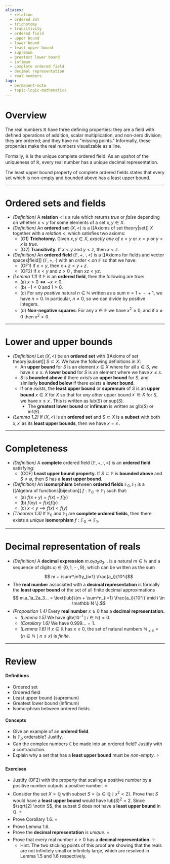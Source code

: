 ```yaml
---
aliases:
  - relation
  - ordered set
  - trichotomy
  - transitivity
  - ordered field
  - upper bound
  - lower bound
  - least upper bound
  - supremum
  - greatest lower bound
  - infimum
  - complete ordered field
  - decimal representation
  - real numbers
tags:
  - permanent-note
  - topic-logic-mathematics
---
```

# Overview

The real numbers $\mathbb R$ have three defining properties: they are a field with defined operations of addition, scalar multiplication, and non-zero division; they are ordered; and they have no "missing points." Informally, these properties make the real numbers visualizable as a line. 

Formally, $\mathbb R$  is the unique complete ordered field. As an upshot of the uniqueness of $\mathbb R$, every real number has a unique decimal representation.

The least upper bound property of complete ordered fields states that every set which is non-empty and bounded above has a least upper bound.

---

# Ordered sets and fields

- *(Definition)* A **relation** $<$ is a rule which returns *true* or *false* depending on whether $x < y$ for some elements of a set $x,y \in X$.
- *(Definition)* An **ordered set** $(X, <)$ is a [[Axioms of set theory|set]] $X$ together with a *relation* $<$, which satisfies two axioms:
	- (O1) **Trichotomy.** Given $x,y \in X$, *exactly one of* $x < y$ or $x = y$ or $y < x$ is *true*.
	- (O2) **Transitivity.** If $x < y$ and $y <z$, then $x < z$.
- *(Definition)* An **ordered field** $(\mathbb F, + , \cdot, <)$ is a [[Axioms for fields and vector spaces|field]] $(\mathbb F, + , \cdot)$ with an *order* $<$ *on* $\mathbb F$ so that we have:
	- (OF1) If $x < y$, then $x + z < y + z$.
	- (OF2) If $x<y$ and $z > 0$ , then $xz < yz$.
- *(Lemma 1.1)* If $\mathbb F$ is an **ordered field**, then the following are true:
	- (a) $x > 0 \iff -x < 0$.
	- (b) $-1 < 0$ and $1 > 0$.
	- (c) For any *positive* natural $n \in \mathbb N$ written as a sum $n = 1 + \cdots + 1$, we have $n > 0$. In particular, $n \neq 0$, so we can divide by positive integers.
	- (d) **Non-negative squares**. For any $x \in \mathbb F$ we have $x^2 \geq 0$, and if $x \neq 0$ then $x^2 > 0$.

---
# Lower and upper bounds

- *(Definition)* Let $(X, <)$ be an **ordered set** with [[Axioms of set theory|subset]] $S \subset X$. We have the following definitions in $X$:
	- An **upper bound** for $S$ is an element $x \in X$ where for all $s \in S$, we have $s \leq x$. A **lower bound** for $S$ is an element where we have $x \leq s$.
	- $S$ is **bounded above** if there *exists* an **upper bound** for $S$, and similarly **bounded below** if there exists a **lower bound**.
	- If one *exists*, the **least upper bound** or **supremum** of $S$ is an **upper bound** $x \in X$ for $X$ so that for *any other* upper bound $x^\prime \in X$ for $S$, we have $x \leq x^\prime$. This is written as $\text{lub}(S)$ or $\text{sup}(S)$.
		- The **greatest lower bound** or **infimum** is written as $\text{glb}(S)$ or $\text{inf}(S)$.
- *(Lemma 1.2)* If $(X,<)$ is an **ordered set** and $S \subset X$ is a **subset** with both $x, x^\prime$ as its **least upper bounds**, then we have $x = x^\prime$.

---
# Completeness

- *(Definition)* A **complete** ordered field $(\mathbb F, + , \cdot, <)$ is an **ordered field** satisfying:
	- (COF) **Least upper bound property.** If $S \subset \mathbb F$ is **bounded above** and $S \neq \emptyset$, then $S$ has a **least upper bound**.
- *(Definition)* An **isomorphism** between **ordered fields** $\mathbb F_0, \mathbb F_1$ is a [[Algebra of functions|bijection]] $f : \mathbb F_0 \to \mathbb F_1$ such that:
	- (a) $f(x + y) = f(x) + f(y)$
	- (b) $f(xy) = f(x)f(y)$
	- (c) $x<y \implies f(x) < f(y)$
- *(Theorem 1.3)* If $\mathbb F_0$ and $\mathbb F_1$ are **complete ordered fields**, then there exists a *unique* **isomorphism** $f: \mathbb F_0 \to \mathbb F_1$.

---
# Decimal representation of reals

- *(Definition)* A **decimal expression** $m.a_1a_2a_3...$ is a natural $m \in \mathbb N$ and a sequence of digits $a_i \in \{ 0, 1, \cdots , 9 \}$, which can be written as the sum
$$ m + \sum^\infty_{i=1} \frac{a_i}{10^i}$$
- The **real number** associated with a **decimal representation** is formally the **least upper bound** of the set of all finite decimal approximations
$$  m.a_1a_2a_3... = \text{lub}\{m + \sum^n_{i=1} \frac{a_i}{10^i} \mid i \in \mathbb N \}.$$
- *(Proposition 1.4)* Every **real number** $x \geq 0$ has a **decimal representation.**
	- *(Lemma 1.5)* We have $\text{glb} \{ 10^{-i} \mid i \in \mathbb N\} = 0$.
	- *(Corollary 1.6)* We have $0.999... = 1$.
	- *(Lemma 1.6)* If $x \in \mathbb R$ has $x \geq 0$, the set of natural numbers $\mathbb N_{\leq x} = \{n \in \mathbb N \mid n \leq x\}$ is *finite*.

---
# Review

#### Definitions
- Ordered set
- Ordered field
- Least upper bound (supremum)
- Greatest lower bound (infimum)
- Isomorphism between ordered fields

#### Concepts
- Give an example of an **ordered field**.
- Is $\mathbb F_p$ orderable? Justify. 
- Can the complex numbers $\mathbb C$ be made into an ordered field? Justify with a contradiction.
- Explain why a set that has a **least upper bound** must be *non-empty*. ⭐

#### Exercises
- Justify (OF2) with the property that scaling a positive number by a positive number outputs a positive number. ⭐
- Consider the set $X = \mathbb Q$ with subset $S = \{x \in \mathbb Q \mid x^2 < 2\}$. Prove that $S$ would have a **least upper bound** would have $\text{lub}(S)^2 = 2$. Since $\sqrt{2} \notin S$, the subset $S$ does not have a **least upper bound** in $\mathbb Q$. ⭐
- Prove Corollary 1.6. ⭐
- Prove Lemma 1.6.
- Prove the **decimal representation** is *unique*. ⭐
- Prove that every real number $x \geq 0$ has a **decimal representation.** ✨
	- Hint: The two sticking points of this proof are showing that the reals are not infinitely small or infinitely large, which are resolved in Lemma 1.5 and 1.6 respectively. 